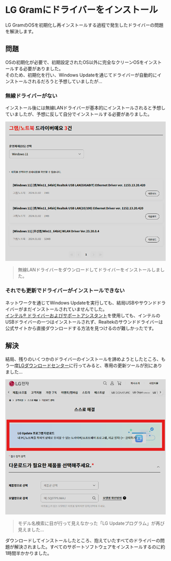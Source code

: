 # LG Gramにドライバーをインストール

LG GramのOSを初期化し再インストールする過程で発生したドライバーの問題を解決します。

## 問題

OSの初期化が必要で、初期設定されたOS以外に完全なクリーンOSをインストールする必要がありました。  
そのため、初期化を行い、Windows Updateを通じてドライバーが自動的にインストールされるだろうと予想していましたが...

### 無線ドライバーがない

インストール後には無線LANドライバーが基本的にインストールされると予想していましたが、予想に反して自分でインストールする必要がありました。

![無線LANドライバーリスト](/static/resources/install-driver-for-lg-gram-20240826221737828.png)

> 無線LANドライバーをダウンロードしてドライバーをインストールしました。

### それでも更新でドライバーがインストールできない

ネットワークを通じてWindows Updateを実行しても、結局USBやサウンドドライバーがまだインストールされていませんでした。  
[インテル® ドライバーおよびサポートアシスタント](https://www.intel.co.jp/content/www/jp/ja/support/detect.html)を使用しても、インテルのUSBドライバーの一つはインストールされず、Realtekのサウンドドライバーは公式サイトから直接ダウンロードする方法を見つけるのが難しかったです。

## 解決

結局、残りのいくつかのドライバーのインストールを諦めようとしたところ、もう一度[LGダウンロードセンター](https://www.lge.co.jp/support/product-manuals)に行ってみると、専用の更新ツールが別にありました...

![ダウンロードセンター画面](/static/resources/install-driver-for-lg-gram-20240826222611325.png)

> モデル名検索に目が行って見えなかった「LG Updateプログラム」が再び見えました...

ダウンロードしてインストールしたところ、抱えていたすべてのドライバーの問題が解決されました。すべてのサポートソフトウェアをインストールするのに約1時間半かかりました。

